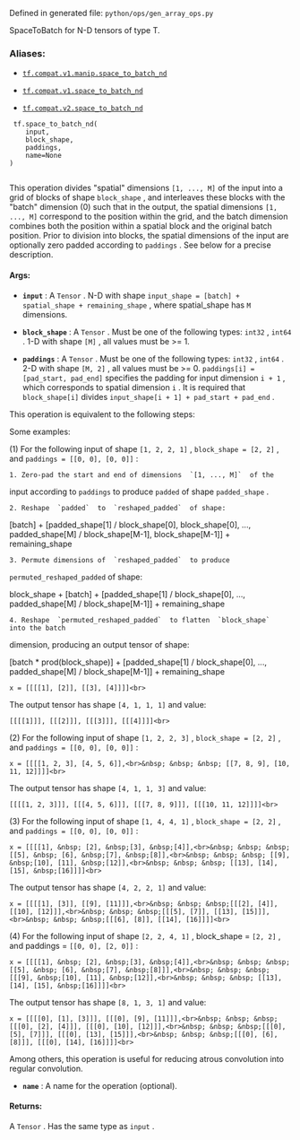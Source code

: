 Defined in generated file:  `python/ops/gen_array_ops.py` 

SpaceToBatch for N-D tensors of type T.



### Aliases:

- [ `tf.compat.v1.manip.space_to_batch_nd` ](/api_docs/python/tf/space_to_batch_nd)

- [ `tf.compat.v1.space_to_batch_nd` ](/api_docs/python/tf/space_to_batch_nd)

- [ `tf.compat.v2.space_to_batch_nd` ](/api_docs/python/tf/space_to_batch_nd)



```
 tf.space_to_batch_nd(
    input,
    block_shape,
    paddings,
    name=None
)
 
```

This operation divides "spatial" dimensions  `[1, ..., M]`  of the input into a
grid of blocks of shape  `block_shape` , and interleaves these blocks with the
"batch" dimension (0) such that in the output, the spatial dimensions
 `[1, ..., M]`  correspond to the position within the grid, and the batch
dimension combines both the position within a spatial block and the original
batch position.  Prior to division into blocks, the spatial dimensions of the
input are optionally zero padded according to  `paddings` .  See below for a
precise description.



#### Args:

- **`input`** : A  `Tensor` .
N-D with shape  `input_shape = [batch] + spatial_shape + remaining_shape` ,
where spatial_shape has  `M`  dimensions.

- **`block_shape`** : A  `Tensor` . Must be one of the following types:  `int32` ,  `int64` .
1-D with shape  `[M]` , all values must be >= 1.

- **`paddings`** : A  `Tensor` . Must be one of the following types:  `int32` ,  `int64` .
2-D with shape  `[M, 2]` , all values must be >= 0.
 `paddings[i] = [pad_start, pad_end]`  specifies the padding for input dimension
 `i + 1` , which corresponds to spatial dimension  `i` .  It is required that
 `block_shape[i]`  divides  `input_shape[i + 1] + pad_start + pad_end` .

This operation is equivalent to the following steps:

Some examples:

(1) For the following input of shape  `[1, 2, 2, 1]` ,  `block_shape = [2, 2]` , and
   `paddings = [[0, 0], [0, 0]]` :




    1. Zero-pad the start and end of dimensions  `[1, ..., M]`  of the
input according to  `paddings`  to produce  `padded`  of shape  `padded_shape` .



    2. Reshape  `padded`  to  `reshaped_padded`  of shape:

[batch] +
[padded_shape[1] / block_shape[0],
 block_shape[0],
...,
padded_shape[M] / block_shape[M-1],
block_shape[M-1]] +
remaining_shape



    3. Permute dimensions of  `reshaped_padded`  to produce
 `permuted_reshaped_padded`  of shape:

block_shape +
[batch] +
[padded_shape[1] / block_shape[0],
...,
padded_shape[M] / block_shape[M-1]] +
remaining_shape



    4. Reshape  `permuted_reshaped_padded`  to flatten  `block_shape`  into the batch
dimension, producing an output tensor of shape:

[batch * prod(block_shape)] +
[padded_shape[1] / block_shape[0],
...,
padded_shape[M] / block_shape[M-1]] +
remaining_shape




>
<devsite-code><pre class="" translate="no" dir="ltr" is-upgraded=""> `x = [[[[1], [2]], [[3], [4]]]]<br>` </pre></devsite-code>
The output tensor has shape  `[4, 1, 1, 1]`  and value:


>
<devsite-code><pre class="" translate="no" dir="ltr" is-upgraded=""> `[[[[1]]], [[[2]]], [[[3]]], [[[4]]]]<br>` </pre></devsite-code>
(2) For the following input of shape  `[1, 2, 2, 3]` ,  `block_shape = [2, 2]` , and
       `paddings = [[0, 0], [0, 0]]` :


>
<devsite-code><pre class="" translate="no" dir="ltr" is-upgraded=""> `x = [[[[1, 2, 3], [4, 5, 6]],<br>&nbsp; &nbsp; &nbsp; [[7, 8, 9], [10, 11, 12]]]]<br>` </pre></devsite-code>
The output tensor has shape  `[4, 1, 1, 3]`  and value:


>
<devsite-code><pre class="" translate="no" dir="ltr" is-upgraded=""> `[[[[1, 2, 3]]], [[[4, 5, 6]]], [[[7, 8, 9]]], [[[10, 11, 12]]]]<br>` </pre></devsite-code>
(3) For the following input of shape  `[1, 4, 4, 1]` ,  `block_shape = [2, 2]` , and
       `paddings = [[0, 0], [0, 0]]` :


>
<devsite-code><pre class="" translate="no" dir="ltr" is-upgraded=""> `x = [[[[1], &nbsp; [2], &nbsp;[3], &nbsp;[4]],<br>&nbsp; &nbsp; &nbsp; [[5], &nbsp; [6], &nbsp;[7], &nbsp;[8]],<br>&nbsp; &nbsp; &nbsp; [[9], &nbsp;[10], [11], &nbsp;[12]],<br>&nbsp; &nbsp; &nbsp; [[13], [14], [15], &nbsp;[16]]]]<br>` </pre></devsite-code>
The output tensor has shape  `[4, 2, 2, 1]`  and value:


>
<devsite-code><pre class="" translate="no" dir="ltr" is-upgraded=""> `x = [[[[1], [3]], [[9], [11]]],<br>&nbsp; &nbsp; &nbsp;[[[2], [4]], [[10], [12]]],<br>&nbsp; &nbsp; &nbsp;[[[5], [7]], [[13], [15]]],<br>&nbsp; &nbsp; &nbsp;[[[6], [8]], [[14], [16]]]]<br>` </pre></devsite-code>
(4) For the following input of shape  `[2, 2, 4, 1]` , block_shape =  `[2, 2]` , and
      paddings =  `[[0, 0], [2, 0]]` :


>
<devsite-code><pre class="" translate="no" dir="ltr" is-upgraded=""> `x = [[[[1], &nbsp; [2], &nbsp;[3], &nbsp;[4]],<br>&nbsp; &nbsp; &nbsp; [[5], &nbsp; [6], &nbsp;[7], &nbsp;[8]]],<br>&nbsp; &nbsp; &nbsp;[[[9], &nbsp;[10], [11], &nbsp;[12]],<br>&nbsp; &nbsp; &nbsp; [[13], [14], [15], &nbsp;[16]]]]<br>` </pre></devsite-code>
The output tensor has shape  `[8, 1, 3, 1]`  and value:


>
<devsite-code><pre class="" translate="no" dir="ltr" is-upgraded=""> `x = [[[[0], [1], [3]]], [[[0], [9], [11]]],<br>&nbsp; &nbsp; &nbsp;[[[0], [2], [4]]], [[[0], [10], [12]]],<br>&nbsp; &nbsp; &nbsp;[[[0], [5], [7]]], [[[0], [13], [15]]],<br>&nbsp; &nbsp; &nbsp;[[[0], [6], [8]]], [[[0], [14], [16]]]]<br>` </pre></devsite-code>
Among others, this operation is useful for reducing atrous convolution into
  regular convolution.


- **`name`** : A name for the operation (optional).



#### Returns:
A  `Tensor` . Has the same type as  `input` .

